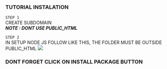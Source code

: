 ### TUTORIAL INSTALATION



``` STEP 1 ```</br>
CREATE SUBDOMAIN</br>
***NOTE : DONT USE PUBLIC_HTML***

``` STEP 2 ```</br>
IN SETUP NODE JS FOLLOW LIKE THIS, THE FOLDER MUST BE OUTSIDE PUBLIC_HTML
<img src="IMG_20211210_220825.jpg" />

### DONT FORGET CLICK ON INSTALL PACKAGE BUTTON
